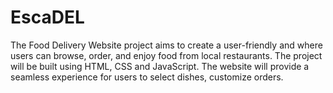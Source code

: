 # EscaDEL
The Food Delivery Website project aims to create a user-friendly and where users can browse, order, and enjoy food from local restaurants. The project will be built using HTML, CSS and JavaScript. The website will provide a seamless experience for users to select dishes, customize orders.
